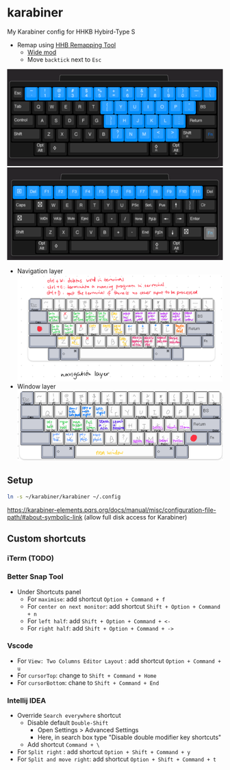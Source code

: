 # karabiner
My Karabiner config for HHKB Hybird-Type S 
- Remap using [HHB Remapping Tool](https://happyhackingkb.com/download/) 
   - [Wide mod](https://colemakmods.github.io/ergonomic-mods/wide.html) 
   - Move `backtick` next to `Esc`

![Hkkb top layer](/resources/img/Hkkb_top_layer.png "Hkkb Top layer") 
![Hkkb Fn layer](/resources/img/Hkkb_Fn_layer.png "Hkkb Fn layer") 
- Navigation layer 
![Navigation layer](/resources/img/navigation_layer.png "Navigation layer")                         
- Window layer 
![window layer](/resources/img/window_layer.png "Window layer")                         
## Setup
```bash
ln -s ~/karabiner/karabiner ~/.config
```
https://karabiner-elements.pqrs.org/docs/manual/misc/configuration-file-path/#about-symbolic-link (allow full disk access for Karabiner)

## Custom shortcuts
### iTerm (TODO)
### Better Snap Tool
- Under Shortcuts panel
  - For `maximise`: add shortcut `Option + Command + f`
  - For `center on next monitor`: add shortcut `Shift + Option + Command + n`
  - For `left half`: add `Shift + Option + Command + <-`
  - For `right half`: add `Shift + Option + Command + ->`
### Vscode
- For `View: Two Columns Editor Layout` : add shortcut `Option + Command + u`
- For `cursorTop`: change to `Shift + Command + Home`
- For `cursorBottom`: chane to `Shift + Command + End`
### Intellij IDEA
- Override `Search everywhere` shortcut
  - Disable default `Double-Shift` 
    - Open Settings > Advanced Settings 
    - Here, in search box type "Disable double modifier key shortcuts" 
  - Add shortcut  `Command + \`
- For `Split right` : add shortcut `Option + Shift + Command + y` 
- For `Split and move right`: add shortcut `Option + Shift + Command + t`
